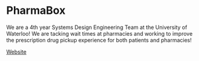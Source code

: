 # PharmaBox

We are a 4th year Systems Design Engineering Team at the University of Waterloo! We are tacking wait times at pharmacies and working to improve the prescription drug pickup experience for both patients and pharmacies!

[Website](https://pharma-box.github.io/docs/)
